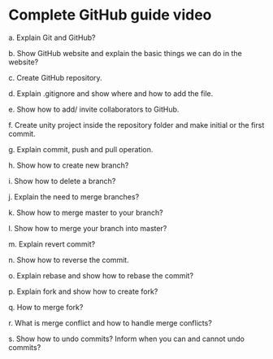 # Complete GitHub guide video

   a. Explain Git and GitHub?

   b. Show GitHub website and explain the basic things we can do in the website?

   c. Create GitHub repository.

   d. Explain .gitignore and show where and how to add the file.

   e. Show how to add/ invite collaborators to GitHub.

   f. Create unity project inside the repository folder and make initial or the first commit.

   g. Explain commit, push and pull operation.

   h. Show how to create new branch?

   i. Show how to delete a branch?

   j. Explain the need to merge branches?

   k. Show how to merge master to your branch?

   l. Show how to merge your branch into master?

   m. Explain revert commit?

   n. Show how to reverse the commit.

   o. Explain rebase and show how to rebase the commit?

   p. Explain fork and show how to create fork?

   q. How to merge fork?

   r. What is merge conflict and how to handle merge conflicts?

   s. Show how to undo commits? Inform when you can and cannot undo commits?













